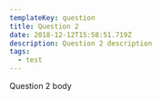 ```yaml
---
templateKey: question
title: Question 2
date: 2018-12-12T15:58:51.719Z
description: Question 2 description
tags:
  - test
---
```

Question 2 body
